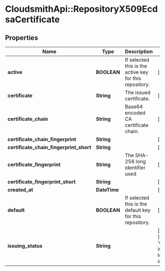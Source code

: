 # CloudsmithApi::RepositoryX509EcdsaCertificate

## Properties
Name | Type | Description | Notes
------------ | ------------- | ------------- | -------------
**active** | **BOOLEAN** | If selected this is the active key for this repository. | [optional] 
**certificate** | **String** | The issued certificate. | [optional] 
**certificate_chain** | **String** | Base64 encoded CA certificate chain. | [optional] 
**certificate_chain_fingerprint** | **String** |  | [optional] 
**certificate_chain_fingerprint_short** | **String** |  | [optional] 
**certificate_fingerprint** | **String** | The SHA-256 long identifier used | [optional] 
**certificate_fingerprint_short** | **String** |  | [optional] 
**created_at** | **DateTime** |  | [optional] 
**default** | **BOOLEAN** | If selected this is the default key for this repository. | [optional] 
**issuing_status** | **String** |  | [optional] [default to &#39;Certificate is pending to be issued&#39;]


